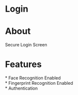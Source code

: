 # Login

<h1>About</h1>
Secure Login Screen

<h1>Features</h1>
* Face Recognition Enabled <br>
* Fingerprint Recognition Enabled <br>
* Authentication <br>
